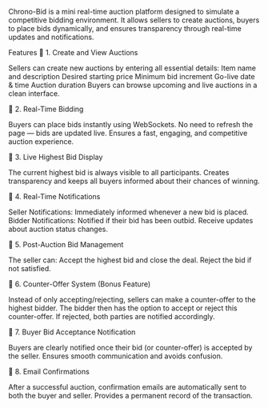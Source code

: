Chrono-Bid is a mini real-time auction platform designed to simulate a competitive bidding environment. It allows sellers to create auctions, buyers to place bids dynamically, and ensures transparency through real-time updates and notifications.

Features
🔹 1. Create and View Auctions

Sellers can create new auctions by entering all essential details:
Item name and description
Desired starting price
Minimum bid increment
Go-live date & time
Auction duration
Buyers can browse upcoming and live auctions in a clean interface.

🔹 2. Real-Time Bidding

Buyers can place bids instantly using WebSockets.
No need to refresh the page — bids are updated live.
Ensures a fast, engaging, and competitive auction experience.

🔹 3. Live Highest Bid Display

The current highest bid is always visible to all participants.
Creates transparency and keeps all buyers informed about their chances of winning.

🔹 4. Real-Time Notifications

Seller Notifications: Immediately informed whenever a new bid is placed.
Bidder Notifications:
Notified if their bid has been outbid.
Receive updates about auction status changes.

🔹 5. Post-Auction Bid Management

The seller can:
Accept the highest bid and close the deal.
Reject the bid if not satisfied.

🔹 6. Counter-Offer System (Bonus Feature)

Instead of only accepting/rejecting, sellers can make a counter-offer to the highest bidder.
The bidder then has the option to accept or reject this counter-offer.
If rejected, both parties are notified accordingly.

🔹 7. Buyer Bid Acceptance Notification

Buyers are clearly notified once their bid (or counter-offer) is accepted by the seller.
Ensures smooth communication and avoids confusion.

🔹 8. Email Confirmations

After a successful auction, confirmation emails are automatically sent to both the buyer and seller.
Provides a permanent record of the transaction.
